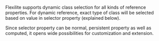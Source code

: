 Flexilite supports dynamic class selection for all kinds of reference properties.
For dynamic reference, exact type of class will be selected based on value in selector property 
(explained below).


Since selector property can be normal, persistent property as well as computed, it opens wide possibilities
for customization and extension.